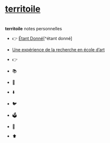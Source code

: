 # [territoile](https://clansco.org)

# <!-- [![Screenshot](./preview.webp)](https://clansco.org) -->

 **territoile** notes personnelles 

- 👉 [Étant Donné](https://www.academia.edu/4395484/Etant_donn%C3%A9s_la_R%C3%A9plique_et_Richard_Baqui%C3%A9_morphog%C3%A9n%C3%A8se_de_la_reproductibilit%C3%A9_Duchamp_Baqui%C3%A9_)[^étant donné]
- [ Une expérience de la recherche en école d’art ](https://osskoor.com/2020/09/02/une-experience-de-la-recherche-en-ecole-dart/)

- 👉 
- 📚 
- 💬 
- ⬇️ 
- 🐦 
- 🗳 
- 🚀 
- ⬆️   


[^étant donné]:ETANT DONNÉS, LA RÉPLIQUE ET RICHARD BAQUIÉ :  MORPHOGENÈSE DE LA REPRODUCTIBILITÉ
  Article publié dans la revue Ligeia, n°65-68, mars 2006.Pierre Baumann
